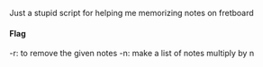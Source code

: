 Just a stupid script for helping me memorizing notes on fretboard

#### Flag
-r: to remove the given notes
-n: make a list of notes multiply by n
